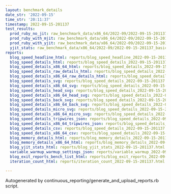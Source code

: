 ```yaml
---
layout: benchmark_details
date_str: '2022-09-15'
time_str: '20:11:37'
timestamp: 2022-09-15-201137
test_results:
  prod_ruby_no_jit: raw_benchmark_data/x86_64/2022-09/2022-09-15-201137_basic_benchmark_prod_ruby_no_jit.json
  prod_ruby_with_mjit: raw_benchmark_data/x86_64/2022-09/2022-09-15-201137_basic_benchmark_prod_ruby_with_mjit.json
  prod_ruby_with_yjit: raw_benchmark_data/x86_64/2022-09/2022-09-15-201137_basic_benchmark_prod_ruby_with_yjit.json
  yjit_stats: raw_benchmark_data/x86_64/2022-09/2022-09-15-201137_basic_benchmark_yjit_stats.json
reports:
  blog_speed_headline_html: reports/blog_speed_headline_2022-09-15-201137.html
  blog_speed_details_html: reports/blog_speed_details_2022-09-15-201137.html
  blog_speed_details_x86_64_html: reports/blog_speed_details_2022-09-15-201137.x86_64.html
  blog_speed_details_raw_details_html: reports/blog_speed_details_2022-09-15-201137.raw_details.html
  blog_speed_details_x86_64_raw_details_html: reports/blog_speed_details_2022-09-15-201137.x86_64.raw_details.html
  blog_speed_details_svg: reports/blog_speed_details_2022-09-15-201137.svg
  blog_speed_details_x86_64_svg: reports/blog_speed_details_2022-09-15-201137.x86_64.svg
  blog_speed_details_head_svg: reports/blog_speed_details_2022-09-15-201137.head.svg
  blog_speed_details_x86_64_head_svg: reports/blog_speed_details_2022-09-15-201137.x86_64.head.svg
  blog_speed_details_back_svg: reports/blog_speed_details_2022-09-15-201137.back.svg
  blog_speed_details_x86_64_back_svg: reports/blog_speed_details_2022-09-15-201137.x86_64.back.svg
  blog_speed_details_micro_svg: reports/blog_speed_details_2022-09-15-201137.micro.svg
  blog_speed_details_x86_64_micro_svg: reports/blog_speed_details_2022-09-15-201137.x86_64.micro.svg
  blog_speed_details_tripwires_json: reports/blog_speed_details_2022-09-15-201137.tripwires.json
  blog_speed_details_x86_64_tripwires_json: reports/blog_speed_details_2022-09-15-201137.x86_64.tripwires.json
  blog_speed_details_csv: reports/blog_speed_details_2022-09-15-201137.csv
  blog_speed_details_x86_64_csv: reports/blog_speed_details_2022-09-15-201137.x86_64.csv
  blog_memory_details_html: reports/blog_memory_details_2022-09-15-201137.html
  blog_memory_details_x86_64_html: reports/blog_memory_details_2022-09-15-201137.x86_64.html
  blog_yjit_stats_html: reports/blog_yjit_stats_2022-09-15-201137.html
  variable_warmup_warmup_settings_json: reports/variable_warmup_2022-09-15-201137.warmup_settings.json
  blog_exit_reports_bench_list_html: reports/blog_exit_reports_2022-09-15-201137.bench_list.html
  iteration_count_html: reports/iteration_count_2022-09-15-201137.html

---
```

Autogenerated by continuous_reporting/generate_and_upload_reports.rb script.
